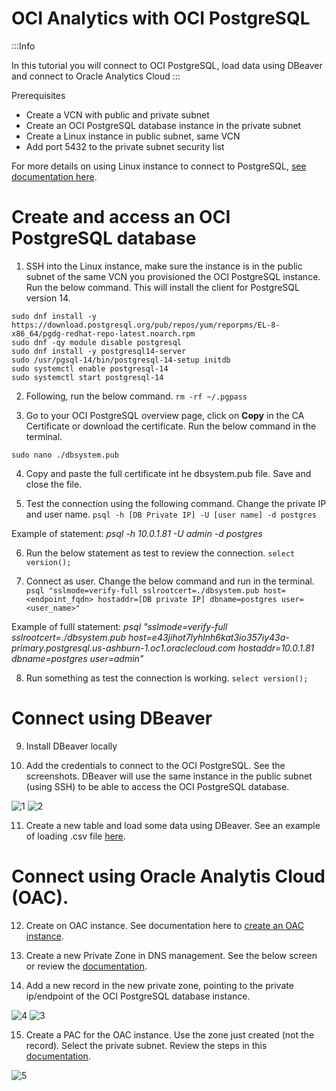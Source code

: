# OCI Analytics with OCI PostgreSQL

:::Info

In this tutorial you will connect to OCI PostgreSQL, load data using DBeaver and connect to Oracle Analytics Cloud
:::

Prerequisites
- Create a VCN with public and private subnet
- Create an OCI PostgreSQL database instance in the private subnet
- Create a Linux instance in public subnet, same VCN
- Add port 5432 to the private subnet security list

 For more details on using Linux instance to connect to PostgreSQL, [see documentation here](https://www.postgresql.org/download/linux/redhat/).

# Create and access an OCI PostgreSQL database

1. SSH into the Linux instance, make sure the instance is in the public subnet of the same VCN you provisioned the OCI PostgreSQL instance. Run the below command. This will install the client for PostgreSQL version 14. 
```
sudo dnf install -y https://download.postgresql.org/pub/repos/yum/reporpms/EL-8-x86_64/pgdg-redhat-repo-latest.noarch.rpm
sudo dnf -qy module disable postgresql
sudo dnf install -y postgresql14-server
sudo /usr/pgsql-14/bin/postgresql-14-setup initdb
sudo systemctl enable postgresql-14
sudo systemctl start postgresql-14
```

2. Following, run the below command.
```rm -rf ~/.pgpass```

3. Go to your OCI PostgreSQL overview page, click on **Copy** in the CA Certificate or download the certificate. Run the below command in the terminal.
```
sudo nano ./dbsystem.pub
```

4. Copy and paste the full certificate int he dbsystem.pub file. Save and close the file.

5. Test the connection using the following command. Change the private IP and user name.
```psql -h [DB Private IP] -U [user name] -d postgres```

Example of statement: *psql -h 10.0.1.81 -U admin -d postgres*

6. Run the below statement as test to review the connection.
```select version();```

7. Connect as user. Change the below command and run in the terminal.
```psql "sslmode=verify-full sslrootcert=./dbsystem.pub host=<endpoint_fqdn> hostaddr=[DB private IP] dbname=postgres user=<user_name>"```

Example of fulll statement: *psql "sslmode=verify-full sslrootcert=./dbsystem.pub host=e43jihot7lyhlnh6kat3io357iy43a-primary.postgresql.us-ashburn-1.oc1.oraclecloud.com hostaddr=10.0.1.81 dbname=postgres user=admin"*

8. Run something as test the connection is working.
```select version();```


# Connect using DBeaver

9. Install DBeaver locally

10. Add the credentials to connect to the OCI PostgreSQL. See the screenshots. DBeaver will use the same instance in the public subnet (using SSH) to be able to access the OCI PostgreSQL database.

  ![1](images/img_1.png)
  ![2](images/img_2.png)

11. Create a new table and load some data using DBeaver. See an example of loading .csv file [here](https://dbeaver.com/docs/dbeaver/Data-transfer/).


# Connect using Oracle Analytis Cloud (OAC).

12. Create on OAC instance. See documentation here to [create an OAC instance](https://docs.oracle.com/en/cloud/paas/analytics-cloud/acoci/create-services.html#ACOCI-GUID-47022452-65CC-4345-8F7F-A447BB24A48A).

13. Create a new Private Zone in DNS management. See the below screen or review the [documentation](https://docs.oracle.com/en-us/iaas/Content/DNS/Tasks/privatedns.htm#:~:text=Use%20private%20DNS%20to%20create,premises%20or%20other%20private%20networks.).

14. Add a new record in the new private zone, pointing to the private ip/endpoint of the OCI PostgreSQL database instance.

  ![4](images/img_4.png)
  ![3](images/img_3.png)

15. Create a PAC for the OAC instance. Use the zone just created (not the record). Select the private subnet. Review the steps in this [documentation](https://blogs.oracle.com/analytics/post/create-a-private-access-channel-in-oracle-analytics).

  ![5](images/img_5.png)

